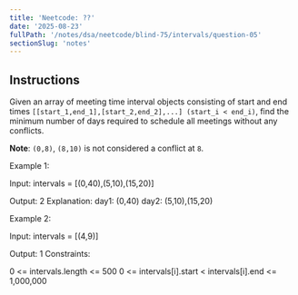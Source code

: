 ```yaml
---
title: 'Neetcode: ??'
date: '2025-08-23'
fullPath: '/notes/dsa/neetcode/blind-75/intervals/question-05'
sectionSlug: 'notes'
---
```


## Instructions

Given an array of meeting time interval objects consisting of start and end times `[[start_1,end_1],[start_2,end_2],...] (start_i < end_i)`, find the minimum number of days required to schedule all meetings without any conflicts.

**Note**: `(0,8)`, `(8,10)` is not considered a conflict at `8`.

Example 1:

Input: intervals = [(0,40),(5,10),(15,20)]

Output: 2
Explanation:
day1: (0,40)
day2: (5,10),(15,20)

Example 2:

Input: intervals = [(4,9)]

Output: 1
Constraints:

0 <= intervals.length <= 500
0 <= intervals[i].start < intervals[i].end <= 1,000,000
